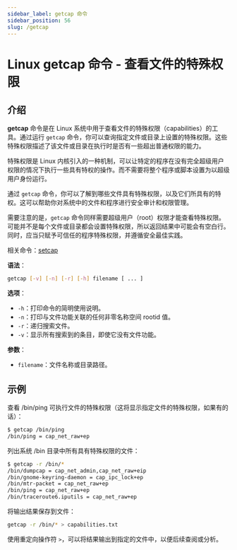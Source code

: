 ```yaml
---
sidebar_label: getcap 命令
sidebar_position: 56
slug: /getcap
---
```


# Linux getcap 命令 - 查看文件的特殊权限



## 介绍

**getcap** 命令是在 Linux 系统中用于查看文件的特殊权限（capabilities）的工具。通过运行 `getcap` 命令，你可以查询指定文件或目录上设置的特殊权限。这些特殊权限描述了该文件或目录在执行时是否有一些超出普通权限的能力。

特殊权限是 Linux 内核引入的一种机制，可以让特定的程序在没有完全超级用户权限的情况下执行一些具有特权的操作。而不需要将整个程序或脚本设置为以超级用户身份运行。

通过 `getcap` 命令，你可以了解到哪些文件具有特殊权限，以及它们所具有的特权。这可以帮助你对系统中的文件和程序进行安全审计和权限管理。

需要注意的是，`getcap` 命令同样需要超级用户（root）权限才能查看特殊权限。可能并不是每个文件或目录都会设置特殊权限，所以返回结果中可能会有空白行。同时，应当只赋予可信任的程序特殊权限，并遵循安全最佳实践。

相关命令：[setcap](/linux-command/setcap/)

**语法**：

```bash
getcap [-v] [-n] [-r] [-h] filename [ ... ]
```

**选项**：

- `-h`：打印命令的简明使用说明。
- `-n`：打印与文件功能关联的任何非零名称空间 rootid 值。
- `-r`：递归搜索文件。
- `-v`：显示所有搜索到的条目，即使它没有文件功能。

**参数**：

- `filename`：文件名称或目录路径。



## 示例

查看 /bin/ping 可执行文件的特殊权限（这将显示指定文件的特殊权限，如果有的话）：

```bash
$ getcap /bin/ping
/bin/ping = cap_net_raw+ep
```

列出系统 /bin 目录中所有具有特殊权限的文件：

```bash
$ getcap -r /bin/*
/bin/dumpcap = cap_net_admin,cap_net_raw+eip
/bin/gnome-keyring-daemon = cap_ipc_lock+ep
/bin/mtr-packet = cap_net_raw+ep
/bin/ping = cap_net_raw+ep
/bin/traceroute6.iputils = cap_net_raw+ep
```

将输出结果保存到文件：

```bash
getcap -r /bin/* > capabilities.txt
```

使用重定向操作符 `>`，可以将结果输出到指定的文件中，以便后续查阅或分析。

